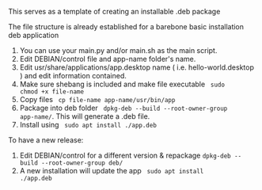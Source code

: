 This serves as a template of creating an installable .deb package

The file structure is already established for a barebone basic installation deb application

1. You can use your main.py and/or main.sh as the main script.
2. Edit DEBIAN/control file and app-name folder's name.
3. Edit usr/share/applications/app.desktop name ( i.e. hello-world.desktop ) and edit information contained.
4. Make sure shebang is included and make file executable <code> sudo chmod +x file-name</code>
5. Copy files <code> cp file-name app-name/usr/bin/app</code>
6. Package into deb folder <code> dpkg-deb --build --root-owner-group app-name/</code>. This will generate a .deb file.
7. Install using <code> sudo apt install ./app.deb</code>

To have a new release: 
1. Edit DEBIAN/control for a different version & repackage <code>dpkg-deb --build --root-owner-group deb/</code>
2. A new installation will update the app <code> sudo apt install ./app.deb</code>